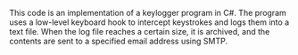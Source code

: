 This code is an implementation of a keylogger program in C#. The program uses a low-level keyboard hook to intercept keystrokes and logs them into a text file. When the log file reaches a certain size, it is archived, and the contents are sent to a specified email address using SMTP.
